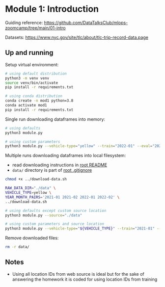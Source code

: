 # Module 1: Introduction

Guiding reference: https://github.com/DataTalksClub/mlops-zoomcamp/tree/main/01-intro

Datasets: https://www.nyc.gov/site/tlc/about/tlc-trip-record-data.page

## Up and running

Setup virtual environment:
```bash
# using default distribution
python3 -m venv venv
source venv/bin/activate
pip install -r requirements.txt

# using conda distribution
conda create -n mod1 python=3.8
conda activate mod1
pip install -r requirements.txt
```

Single run downloading dataframes into memory:
```bash
# using defaults
python3 module.py

# using custom parameters
python3 module.py --vehicle-type="yellow" --train="2022-01" --eval="2022-02"
```

Multiple runs downloading dataframes into local filesystem:
- read downloading instructions in [root README](/README.md)
- `data/` directory is part of [root .gitignore](/.gitignore)
```bash
chmod +x ../download-data.sh

RAW_DATA_DIR="./data" \
VEHICLE_TYPE=yellow \
YEAR_MONTH_PAIRS='2021-01 2021-02 2022-01 2022-02' \
../download-data.sh

# using defaults except custom source location
python3 module.py --source="./data"

# using custom parameters and source location
python3 module.py --vehicle-type="${VEHICLE_TYPE}" --train="2021-01" --eval="2021-02" --source="./data"
```

Remove downloaded files:
```bash
rm -r data/
```

## Notes
- Using all location IDs from web source is ideal but for the sake of answering the homework it is coded for using location IDs from training
